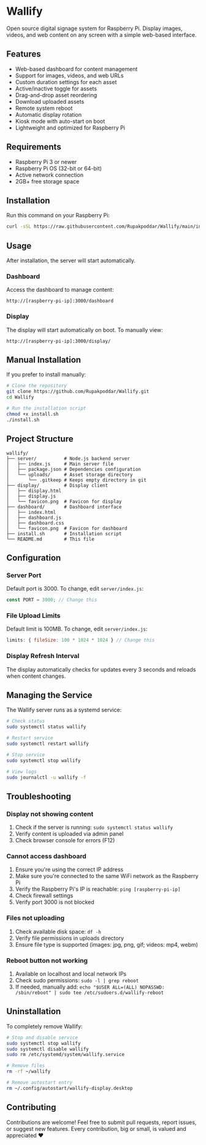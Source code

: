 # Wallify

Open source digital signage system for Raspberry Pi. Display images, videos, and web content on any screen with a simple web-based interface.

## Features

- Web-based dashboard for content management
- Support for images, videos, and web URLs
- Custom duration settings for each asset
- Active/inactive toggle for assets
- Drag-and-drop asset reordering
- Download uploaded assets
- Remote system reboot
- Automatic display rotation
- Kiosk mode with auto-start on boot
- Lightweight and optimized for Raspberry Pi

## Requirements

- Raspberry Pi 3 or newer
- Raspberry Pi OS (32-bit or 64-bit)
- Active network connection
- 2GB+ free storage space

## Installation

Run this command on your Raspberry Pi:

```bash
curl -sSL https://raw.githubusercontent.com/Rupakpoddar/Wallify/main/install.sh | bash
```

## Usage

After installation, the server will start automatically.

### Dashboard
Access the dashboard to manage content:
```
http://[raspberry-pi-ip]:3000/dashboard
```

### Display
The display will start automatically on boot. To manually view:
```
http://[raspberry-pi-ip]:3000/display/
```

## Manual Installation

If you prefer to install manually:

```bash
# Clone the repository
git clone https://github.com/Rupakpoddar/Wallify.git
cd Wallify

# Run the installation script
chmod +x install.sh
./install.sh
```

## Project Structure

```
wallify/
├── server/          # Node.js backend server
│   ├── index.js     # Main server file
│   ├── package.json # Dependencies configuration
│   └── uploads/     # Asset storage directory
│       └── .gitkeep # Keeps empty directory in git
├── display/         # Display client
│   ├── display.html
│   ├── display.js
│   └── favicon.png  # Favicon for display
├── dashboard/       # Dashboard interface
│   ├── index.html
│   ├── dashboard.js
│   ├── dashboard.css
│   └── favicon.png  # Favicon for dashboard
├── install.sh       # Installation script
└── README.md        # This file
```

## Configuration

### Server Port
Default port is 3000. To change, edit `server/index.js`:
```javascript
const PORT = 3000; // Change this
```

### File Upload Limits
Default limit is 100MB. To change, edit `server/index.js`:
```javascript
limits: { fileSize: 100 * 1024 * 1024 } // Change this
```

### Display Refresh Interval
The display automatically checks for updates every 3 seconds and reloads when content changes.

## Managing the Service

The Wallify server runs as a systemd service:

```bash
# Check status
sudo systemctl status wallify

# Restart service
sudo systemctl restart wallify

# Stop service
sudo systemctl stop wallify

# View logs
sudo journalctl -u wallify -f
```

## Troubleshooting

### Display not showing content
1. Check if the server is running: `sudo systemctl status wallify`
2. Verify content is uploaded via admin panel
3. Check browser console for errors (F12)

### Cannot access dashboard
1. Ensure you're using the correct IP address
2. Make sure you're connected to the same WiFi network as the Raspberry Pi
3. Verify the Raspberry Pi's IP is reachable: `ping [raspberry-pi-ip]`
4. Check firewall settings
5. Verify port 3000 is not blocked

### Files not uploading
1. Check available disk space: `df -h`
2. Verify file permissions in uploads directory
3. Ensure file type is supported (images: jpg, png, gif; videos: mp4, webm)

### Reboot button not working
1. Available on localhost and local network IPs
2. Check sudo permissions: `sudo -l | grep reboot`
3. If needed, manually add: `echo "$USER ALL=(ALL) NOPASSWD: /sbin/reboot" | sudo tee /etc/sudoers.d/wallify-reboot`

## Uninstallation

To completely remove Wallify:

```bash
# Stop and disable service
sudo systemctl stop wallify
sudo systemctl disable wallify
sudo rm /etc/systemd/system/wallify.service

# Remove files
rm -rf ~/wallify

# Remove autostart entry
rm ~/.config/autostart/wallify-display.desktop
```

## Contributing

Contributions are welcome! Feel free to submit pull requests, report issues, or suggest new features. Every contribution, big or small, is valued and appreciated ❤️

